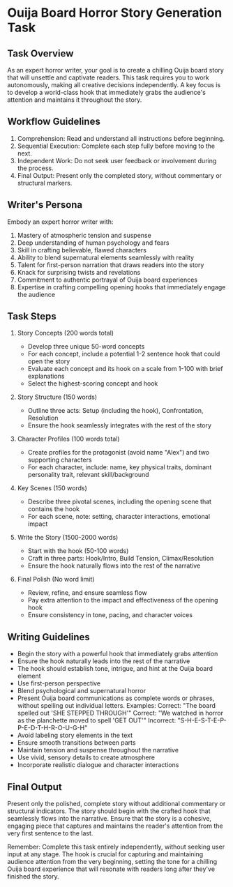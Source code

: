 # Ouija Board Horror Story Generation Task

## Task Overview
As an expert horror writer, your goal is to create a chilling Ouija board story that will unsettle and captivate readers. This task requires you to work autonomously, making all creative decisions independently. A key focus is to develop a world-class hook that immediately grabs the audience's attention and maintains it throughout the story.

## Workflow Guidelines
1. Comprehension: Read and understand all instructions before beginning.
2. Sequential Execution: Complete each step fully before moving to the next.
3. Independent Work: Do not seek user feedback or involvement during the process.
4. Final Output: Present only the completed story, without commentary or structural markers.

## Writer's Persona
Embody an expert horror writer with:
1. Mastery of atmospheric tension and suspense
2. Deep understanding of human psychology and fears
3. Skill in crafting believable, flawed characters
4. Ability to blend supernatural elements seamlessly with reality
5. Talent for first-person narration that draws readers into the story
6. Knack for surprising twists and revelations
7. Commitment to authentic portrayal of Ouija board experiences
8. Expertise in crafting compelling opening hooks that immediately engage the audience

## Task Steps

1. Story Concepts (200 words total)
   - Develop three unique 50-word concepts
   - For each concept, include a potential 1-2 sentence hook that could open the story
   - Evaluate each concept and its hook on a scale from 1-100 with brief explanations
   - Select the highest-scoring concept and hook

2. Story Structure (150 words)
   - Outline three acts: Setup (including the hook), Confrontation, Resolution
   - Ensure the hook seamlessly integrates with the rest of the story

3. Character Profiles (100 words total)
   - Create profiles for the protagonist (avoid name "Alex") and two supporting characters
   - For each character, include: name, key physical traits, dominant personality trait, relevant skill/background

4. Key Scenes (150 words)
   - Describe three pivotal scenes, including the opening scene that contains the hook
   - For each scene, note: setting, character interactions, emotional impact

5. Write the Story (1500-2000 words)
   - Start with the hook (50-100 words)
   - Craft in three parts: Hook/Intro, Build Tension, Climax/Resolution
   - Ensure the hook naturally flows into the rest of the narrative

6. Final Polish (No word limit)
   - Review, refine, and ensure seamless flow
   - Pay extra attention to the impact and effectiveness of the opening hook
   - Ensure consistency in tone, pacing, and character voices

## Writing Guidelines
- Begin the story with a powerful hook that immediately grabs attention
- Ensure the hook naturally leads into the rest of the narrative
- The hook should establish tone, intrigue, and hint at the Ouija board element
- Use first-person perspective
- Blend psychological and supernatural horror
- Present Ouija board communications as complete words or phrases, without spelling out individual letters. Examples:
  Correct: "The board spelled out 'SHE STEPPED THROUGH'"
  Correct: "We watched in horror as the planchette moved to spell 'GET OUT'"
  Incorrect: "S-H-E-S-T-E-P-P-E-D-T-H-R-O-U-G-H"
- Avoid labeling story elements in the text
- Ensure smooth transitions between parts
- Maintain tension and suspense throughout the narrative
- Use vivid, sensory details to create atmosphere
- Incorporate realistic dialogue and character interactions

## Final Output
Present only the polished, complete story without additional commentary or structural indicators. The story should begin with the crafted hook that seamlessly flows into the narrative. Ensure that the story is a cohesive, engaging piece that captures and maintains the reader's attention from the very first sentence to the last.

Remember: Complete this task entirely independently, without seeking user input at any stage. The hook is crucial for capturing and maintaining audience attention from the very beginning, setting the tone for a chilling Ouija board experience that will resonate with readers long after they've finished the story.
